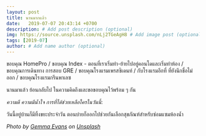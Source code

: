 ```yaml
---
layout: post
title: นานมากแล้ว
date:   2019-07-07 20:43:14 +0700
description: # Add post description (optional)
img: https://source.unsplash.com/nLj2TGeAgH8 # Add image post (optional)
tags: [2019-07]
author: # Add name author (optional)
---
```

ขอบคุณ HomePro / ขอบคุณ Index - ตอนที่เราเริ่มทำ-ย้ายไปอยู่คอนโดและเริ่มทำห้อง / ขอบคุณการเดินทาง การสอบ GRE / ขอบคุณโรงแรมเพรสซิเดนท์ / กับโรงแรมอีกที่ ที่ยังนึกชื่อไม่ออก / ขอบคุณโรงแรมกรีนพาเลซ

นานมาแล้ว ย้อนกลับไป ในความคิดถึงและขอขอบคุณไว้พร้อม ๆ กัน

<i class="fa fa-child" style="color:plum"></i>

*ความดี ความมีน้ำใจ การที่ได้ช่วยเหลือใครในวันนี้*:

วันนี้อยู่บ้านก็มีทิ้งขยะประจำวัน ตอนบ่ายก็ออกไปช่วยกันเลือกสุขภัณฑ์สำหรับซ่อมแซมห้องน้ำ

*Photo by [Gemma Evans](https://unsplash.com/@stayandroam) on [Unsplash](https://unsplash.com)*
